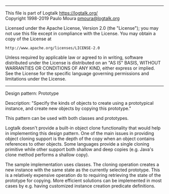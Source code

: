 ________________________________________________________________________

This file is part of Logtalk <https://logtalk.org/>  
Copyright 1998-2019 Paulo Moura <pmoura@logtalk.org>

Licensed under the Apache License, Version 2.0 (the "License");
you may not use this file except in compliance with the License.
You may obtain a copy of the License at

    http://www.apache.org/licenses/LICENSE-2.0

Unless required by applicable law or agreed to in writing, software
distributed under the License is distributed on an "AS IS" BASIS,
WITHOUT WARRANTIES OR CONDITIONS OF ANY KIND, either express or implied.
See the License for the specific language governing permissions and
limitations under the License.
________________________________________________________________________


Design pattern:
	Prototype

Description:
	"Specify the kinds of objects to create using a prototypical
	instance, and create new objects by copying this prototype."

This pattern can be used with both classes and prototypes.

Logtalk doesn't provide a built-in object clone functionality that would
help in implementing this design pattern. One of the main issues in
providing object cloning support is the depth of the copy when an object
contains references to other objects. Some languages provide a single
cloning primitive while other support both shallow and deep copies (e.g.
Java's clone method performs a shallow copy).

The sample implementation uses classes. The cloning operation creates a
new instance with the same state as the currently selected prototype.
This is a relatively expensive operation do to requiring retrieving the
state of the prototype for copying. More efficient solutions can be
implemented in most cases by e.g. having customized instance creation
predicate definitions.
